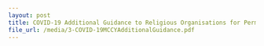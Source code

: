 ```yaml
---
layout: post
title: COVID-19 Additional Guidance to Religious Organisations for Permitted On-site Activities issued on 14 May 2020
file_url: /media/3-COVID-19MCCYAdditionalGuidance.pdf
---
```


